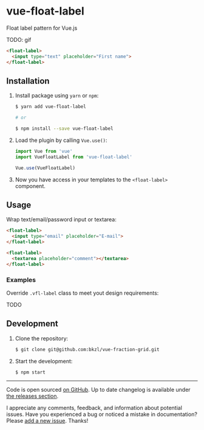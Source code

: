 # vue-float-label

Float label pattern for Vue.js

TODO: gif

```html
<float-label>
  <input type="text" placeholder="First name">
</float-label>
```

## Installation

1. Install package using `yarn` or `npm`:

    ```sh
    $ yarn add vue-float-label

    # or

    $ npm install --save vue-float-label
    ```

2. Load the plugin by calling `Vue.use()`:

    ```js
    import Vue from 'vue'
    import VueFloatLabel from 'vue-float-label'

    Vue.use(VueFloatLabel)
    ```

3. Now you have access in your templates to the `<float-label>` component.

## Usage

Wrap text/email/password input or textarea:

```html
<float-label>
  <input type="email" placeholder="E-mail">
</float-label>

<float-label>
  <textarea placeholder="comment"></textarea>
</float-label>
```

### Examples

Override `.vfl-label` class to meet yout design requirements:

TODO

## Development

1. Clone the repository:

    ```sh
    $ git clone git@github.com:bkzl/vue-fraction-grid.git
    ```

2. Start the development:

    ```sh
    $ npm start
    ```

* * *

Code is open sourced [on GitHub](https://github.com/bkzl/vue-float-label). Up to date changelog is available under [the releases section](https://github.com/bkzl/vue-float-label/releases).

I appreciate any comments, feedback, and information about potential issues. Have you experienced a bug or noticed a mistake in documentation? Please [add a new issue](https://github.com/bkzl/vue-float-label/issues). Thanks!
